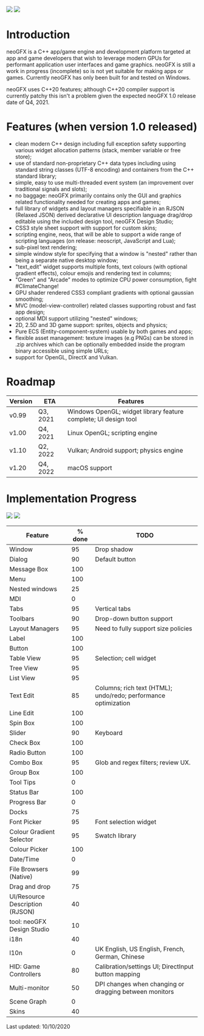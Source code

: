 ![](https://raw.githubusercontent.com/FlibbleMr/neogfx/master/neoGFX.png)
![](https://raw.githubusercontent.com/FlibbleMr/neogfx/master/underconstruction.png)

# Introduction
neoGFX is a C++ app/game engine and development platform targeted at app and game developers that wish to leverage modern GPUs for performant application user interfaces and game graphics.
neoGFX is still a work in progress (incomplete) so is not yet suitable for making apps or games. Currently neoGFX has only been built for and tested on Windows.

neoGFX uses C++20 features; although C++20 compiler support is currently patchy this isn't a problem given the expected neoGFX 1.0 release date of Q4, 2021.  

# Features (when version 1.0 released)
- clean modern C++ design including full exception safety supporting various widget allocation patterns (stack, member variable or free store);
- use of standard non-proprietary C++ data types including using standard string classes (UTF-8 encoding) and containers from the C++ standard library;
- simple, easy to use multi-threaded event system (an improvement over traditional signals and slots);
- no baggage: neoGFX primarily contains only the GUI and graphics related functionality needed for creating apps and games;
- full library of widgets and layout managers specifiable in an RJSON (Relaxed JSON) derived declarative UI description language drag/drop editable using the included design tool, neoGFX Design Studio;
- CSS3 style sheet support with support for custom skins;
- scripting engine, neos, that will be able to support a wide range of scripting languages (on release: neoscript, JavaScript and Lua);
- sub-pixel text rendering;
- simple window style for specifying that a window is "nested" rather than being a separate native desktop window;
- "text_edit" widget supports multiple fonts, text colours (with optional gradient effects), colour emojis and rendering text in columns;
- "Green" and "Arcade" modes to optimize CPU power consumption, fight #ClimateChange!
- GPU shader rendered CSS3 compliant gradients with optional gaussian smoothing;
- MVC (model-view-controller) related classes supporting robust and fast app design;
- optional MDI support utilizing "nested" windows;
- 2D, 2.5D and 3D game support: sprites, objects and physics;
- Pure ECS (Entity-component-system) usable by both games and apps;
- flexible asset management: texture images (e.g PNGs) can be stored in .zip archives which can be optionally embedded inside the program binary accessible using simple URLs;
- support for OpenGL, DirectX and Vulkan.


# Roadmap

Version | ETA           | Features
--------|---------------|---------------------------------------------------
v0.99   | Q3, 2021      | Windows OpenGL; widget library feature complete; UI design tool
v1.00   | Q4, 2021      | Linux OpenGL; scripting engine
v1.10   | Q2, 2022      | Vulkan; Android support; physics engine
v1.20   | Q4, 2022      | macOS support

# Implementation Progress

![](http://neogfx.org/temp/select_font.png?id=1)
![](http://neogfx.org/temp/lol.png?id=1)


Feature                         | % done  |     TODO
--------------------------------|---------|-------------------------------------------------------------------------------
Window                          | 95      |     Drop shadow
Dialog                          | 90      |     Default button
Message Box                     | 100     |
Menu                            | 100     | 
Nested windows                  | 25      |     
MDI                             | 0       |
Tabs                            | 95      |     Vertical tabs
Toolbars                        | 90      |     Drop-down button support
Layout Managers                 | 95      |     Need to fully support size policies
Label                           | 100     |     
Button                          | 100     |     
Table View                      | 95      |     Selection; cell widget
Tree View                       | 95      |
List View                       | 95      |
Text Edit                       | 85      |     Columns; rich text (HTML); undo/redo; performance optimization
Line Edit                       | 100     |     
Spin Box                        | 100     |
Slider                          | 90      |     Keyboard
Check Box                       | 100     |     
Radio Button                    | 100     |
Combo Box                       | 95      |     Glob and regex filters; review UX.
Group Box                       | 100     |
Tool Tips                       | 0       |
Status Bar                      | 100     |
Progress Bar                    | 0       |
Docks							| 75      |
Font Picker                     | 95      |     Font selection widget
Colour Gradient Selector        | 95      |     Swatch library
Colour Picker                   | 100     |     
Date/Time                       | 0       |
File Browsers (Native)          | 99      |
Drag and drop                   | 75      |
UI/Resource Description (RJSON) | 40      |
tool: neoGFX Design Studio      | 10      |
i18n                            | 40      |
l10n                            | 0       |     UK English, US English, French, German, Chinese
HID: Game Controllers           | 80      |     Calibration/settings UI; DirectInput button mapping
Multi-monitor					| 50      |     DPI changes when changing or dragging between monitors
Scene Graph						| 0		  |		
Skins                           | 40      |

Last updated: 10/10/2020

